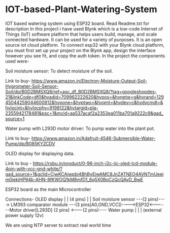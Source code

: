 # IOT-based-Plant-Watering-System
IOT based watering system using ESP32 board. Read Readme.txt for description
In this project i have used Blynk which is a low-code Internet of Things (IoT) software platform that helps users build, manage, and scale connected hardware. It can be used for a variety of purposes. It is an open source iot cloud platform. To connect esp32 with your Blynk cloud platform, you must first set up your project on the Blynk app, design the interface however you see fit, and copy the auth token. In the project the components used were-


Soil moisture sensor: To detect moisture of the soil.

Link to buy- https://www.amazon.in/Electron-Moisture-Output-Soil-Hygrometer-Soil-Sensor-Soil/dp/B0D2BMSXQ8/ref=asc_df_B0D2BMSXQ8/?tag=googleshopdes-21&linkCode=df0&hvadid=709962222620&hvpos=&hvnetw=g&hvrand=12945044259044600812&hvpone=&hvptwo=&hvqmt=&hvdev=c&hvdvcmdl=&hvlocint=&hvlocphy=9198122&hvtargid=pla-2355942178481&psc=1&mcid=aa537acaf2a2353ea011ba701a9222c9&gad_source=1


Water pump with L293D motor driver: To pump water into the plant pot. 

Link to buy- https://www.amazon.in/Adafruit-4546-Submersible-Water-Pump/dp/B085KYZCDV


OLED display for displaying data.

Link to buy - https://robu.in/product/0-96-inch-i2c-iic-oled-lcd-module-4pin-with-vcc-gnd-white/?gad_source=1&gclid=CjwKCAjwpbi4BhByEiwAMC8JnZATNEO4AVNTmUeejm0iekjHP94b-AHN-8fKWOQ1kM8mfD1_6q5X0BoCzQcQAvD_BwE


ESP32 board as the main Microcontroller


Connections-
                                                                                       OLED display
                                                                                            |
                                                                                            |
                                                                                         (4 pins)
                                                                                            |
                                                                                            |
Soil moisture sensor ---(2 pins)----> LM393 comparator module ---(3 pins[A0,GND,VCC])---->ESP32<------Motor driver[L293D] (2 pins) <---(2 pins)---- Water pump
                                                                                                                  |
                                                                                                                  |
                                                                                                                  |
                                                                                                        (external power supply 12v)
                                                                                                            
We are using NTP server to extract real world time 
